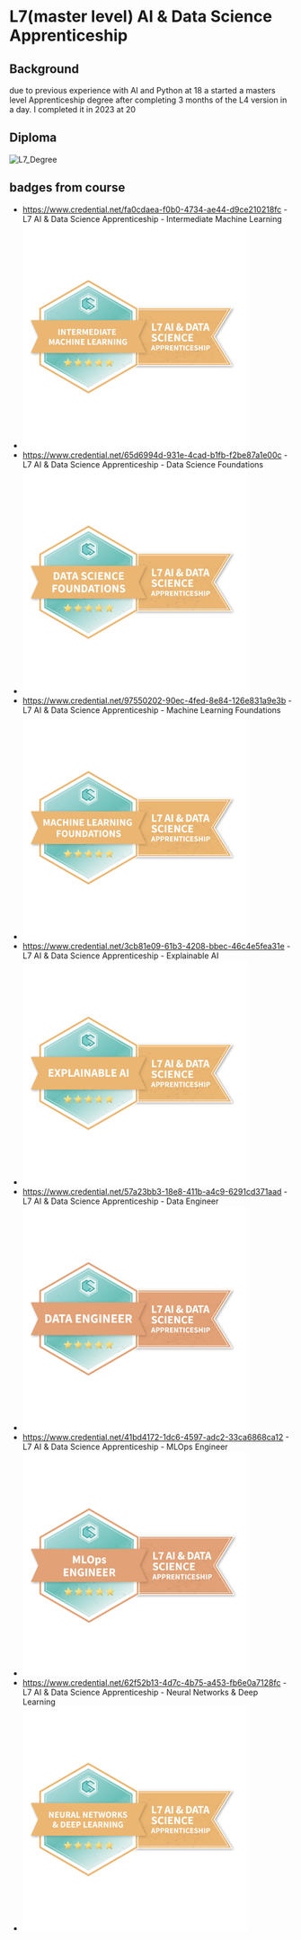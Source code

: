 # L7(master level) AI & Data Science Apprenticeship
## Background
due to previous experience with AI and Python at 18 a started a masters level Apprenticeship degree after completing 3 months of the L4 version in a day. I completed it in 2023 at 20
## Diploma
![L7_Degree](L7_Degree.png)
## badges from course
- https://www.credential.net/fa0cdaea-f0b0-4734-ae44-d9ce210218fc - L7 AI & Data Science Apprenticeship - Intermediate Machine Learning
- ![Intermediate Machine Learning](80d9954b-66f1-4e92-9a4b-a0a7e434fa3c.png)
- https://www.credential.net/65d6994d-931e-4cad-b1fb-f2be87a1e00c - L7 AI & Data Science Apprenticeship - Data Science Foundations
- ![Data Science Foundations](b895d889-6dd0-4041-b7c3-28dd0f375cd0.png)
- https://www.credential.net/97550202-90ec-4fed-8e84-126e831a9e3b - L7 AI & Data Science Apprenticeship - Machine Learning Foundations
- ![Machine Learning Foundations](d7fc595f-3a4f-4076-b0d8-ea869a8b9b2e.png)
- https://www.credential.net/3cb81e09-61b3-4208-bbec-46c4e5fea31e - L7 AI & Data Science Apprenticeship - Explainable AI
- ![Explainable AI](213afba9-287e-4a9a-a073-f91919133f1a.png)
- https://www.credential.net/57a23bb3-18e8-411b-a4c9-6291cd371aad - L7 AI & Data Science Apprenticeship - Data Engineer
- ![Data Engineer](fe80ea64-ebd6-4d96-93d9-05156709a049.png)
- https://www.credential.net/41bd4172-1dc6-4597-adc2-33ca6868ca12 - L7 AI & Data Science Apprenticeship - MLOps Engineer
- ![MLOps Engineer](488bce01-3e93-4572-b2c5-102924b6c85f.png)
- https://www.credential.net/62f52b13-4d7c-4b75-a453-fb6e0a7128fc - L7 AI & Data Science Apprenticeship - Neural Networks & Deep Learning
- ![Neural Networks & Deep Learning](57bc02f3-d1f9-45ed-9782-b45192676ca9.png)
